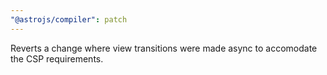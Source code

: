 ```yaml
---
"@astrojs/compiler": patch
---
```


Reverts a change where view transitions were made async to accomodate the CSP requirements.
